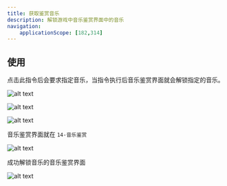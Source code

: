 ```yaml
---
title: 获取鉴赏音乐
description: 解锁游戏中音乐鉴赏界面中的音乐
navigation:
    applicationScope: [182,314]
---
```


## 使用

点击此指令后会要求指定音乐，当指令执行后音乐鉴赏界面就会解锁指定的音乐。

![alt text](https://cdn.gcw.wiki/gcw/image/zh_hans/commands/gameprogress/gainshowcasemusic/image.png)

![alt text](https://cdn.gcw.wiki/gcw/image/zh_hans/commands/gameprogress/gainshowcasemusic/image-1.png)

![alt text](https://cdn.gcw.wiki/gcw/image/zh_hans/commands/gameprogress/gainshowcasemusic/image-2.png)

音乐鉴赏界面就在 `14-音乐鉴赏`

![alt text](https://cdn.gcw.wiki/gcw/image/zh_hans/commands/gameprogress/gainshowcasemusic/image-3.png)

成功解锁音乐的音乐鉴赏界面

![alt text](https://cdn.gcw.wiki/gcw/image/zh_hans/commands/gameprogress/gainshowcasemusic/image-4.png)
